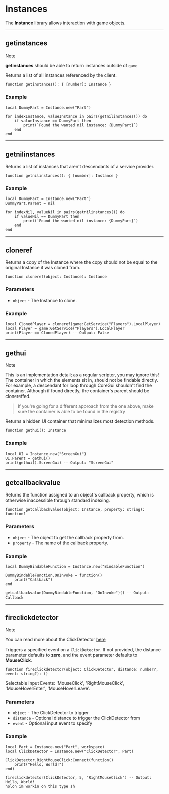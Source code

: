 # Instances

The **Instance** library allows interaction with game objects.

---

## getinstances

> [!NOTE]
> **getinstances** should be able to return instances outside of `game`

Returns a list of all instances referenced by the client.

```luau
function getinstances(): { [number]: Instance }
```

### Example

```luau
local DummyPart = Instance.new("Part")

for indexInstance, valueInstance in pairs(getnilinstances()) do
    if valueInstance == DummyPart then
        print(`Found the wanted nil instance: {DummyPart}`)
    end
end
```

---

## getnilinstances

Returns a list of instances that aren't descendants of a service provider.

```luau
function getnilinstances(): { [number]: Instance }
```

### Example

```luau
local DummyPart = Instance.new("Part")
DummyPart.Parent = nil

for indexNil, valueNil in pairs(getnilinstances()) do
    if valueNil == DummyPart then
        print(`Found the wanted nil instance: {DummyPart}`)
    end
end
```

---

## cloneref

Returns a copy of the Instance where the copy should not be equal to the original Instance it was cloned from.

```luau
function cloneref(object: Instance): Instance
```

### Parameters

- `object` - The Instance to clone.

### Example

```luau
local ClonedPlayer = cloneref(game:GetService("Players").LocalPlayer)
local Player = game:GetService("Players").LocalPlayer
print(Player == ClonedPlayer) -- Output: False
```

---

## gethui

> [!NOTE]
> This is an implementation detail; as a regular scripter, you may ignore this!
> The container in which the elements sit in, should not be findable directly. For example, a descendant for loop through CoreGui shouldn't find the container. Although if found directly, the container's parent should be clonereffed.

> If you're going for a different approach from the one above, make sure the container is able to be found in the registry

Returns a hidden UI container that minimalizes most detection methods.

```luau
function gethui(): Instance
```

### Example

```luau
local UI = Instance.new("ScreenGui")
UI.Parent = gethui()
print(gethui().ScreenGui) -- Output: "ScreenGui"
```

---

## getcallbackvalue

Returns the function assigned to an object's callback property, which is otherwise inaccessible through standard indexing.

```luau
function getcallbackvalue(object: Instance, property: string): function?
```

### Parameters

- `object` - The object to get the callback property from.
- `property` - The name of the callback property.

### Example

```luau
local DummyBindableFunction = Instance.new("BindableFunction")

DummyBindableFunction.OnInvoke = function()
    print("Callback")
end

getcallbackvalue(DummyBindableFunction, "OnInvoke")() -- Output: Callback
```

---

## fireclickdetector

> [!NOTE]
> You can read more about the ClickDetector [here](https://create.roblox.com/docs/reference/engine/classes/ClickDetector)

Triggers a specified event on a `ClickDetector`. If not provided, the distance parameter defaults to **zero**, and the event parameter defaults to **MouseClick**.

```luau
function fireclickdetector(object: ClickDetector, distance: number?, event: string?): ()
```

Selectable Input Events: 'MouseClick', 'RightMouseClick', 'MouseHoverEnter', 'MouseHoverLeave'.

### Parameters

- `object` - The ClickDetector to trigger
- `distance` - Optional distance to trigger the ClickDetector from
- `event` - Optional input event to specify

### Example

```luau
local Part = Instance.new("Part", workspace)
local ClickDetector = Instance.new("ClickDetector", Part)

ClickDetector.RightMouseClick:Connect(function()
	print("Hello, World!")
end)

fireclickdetector(ClickDetector, 5, "RightMouseClick") -- Output: Hello, World!
holon im workin on this type sh
```
